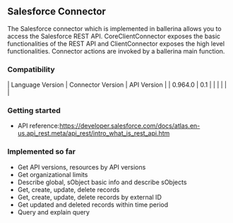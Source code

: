 ## Salesforce Connector

The Salesforce connector which is implemented in ballerina allows you to access the Salesforce REST API. CoreClientConnector exposes the basic functionalities of the REST API and ClientConnector exposes the high level functionalities. Connector actions are invoked by a ballerina main function.

### Compatibility

| Language Version | Connector Version | API Version |
|     0.964.0      |        0.1        |             |
|                  |                   |             |

### Getting started

<A description and a sample program goes here>

- API reference:https://developer.salesforce.com/docs/atlas.en-us.api_rest.meta/api_rest/intro_what_is_rest_api.htm

### Implemented so far

- Get API versions, resources by API versions
- Get organizational limits
- Describe global, sObject basic info and describe sObjects
- Get, create, update, delete records
- Get, create, update, delete records by external ID
- Get updated and deleted records within time period
- Query and explain query
